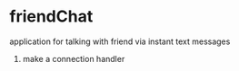 # friendChat
application for talking with friend via instant text messages

1) make a connection handler
